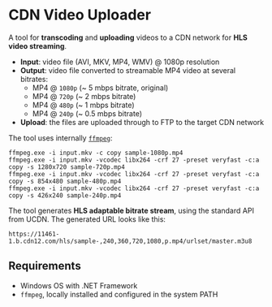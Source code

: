 # CDN Video Uploader

A tool for **transcoding** and **uploading** videos to a CDN network for **HLS video streaming**.
  - **Input**: video file (AVI, MKV, MP4, WMV) @ 1080p resolution
  - **Output**: video file converted to streamable MP4 video at several bitrates: 
    - MP4 @ `1080p` (~ 5 mbps bitrate, original)
    - MP4 @ `720p` (~ 2 mbps bitrate)
    - MP4 @ `480p` (~ 1 mbps bitrate)
    - MP4 @ `240p` (~ 0.5 mbps bitrate)
  - **Upload**: the files are uploaded through to FTP to the target CDN network

The tool uses internally [`ffmpeg`](https://ffmpeg.org):
```
ffmpeg.exe -i input.mkv -c copy sample-1080p.mp4
ffmpeg.exe -i input.mkv -vcodec libx264 -crf 27 -preset veryfast -c:a copy -s 1280x720 sample-720p.mp4
ffmpeg.exe -i input.mkv -vcodec libx264 -crf 27 -preset veryfast -c:a copy -s 854x480 sample-480p.mp4
ffmpeg.exe -i input.mkv -vcodec libx264 -crf 27 -preset veryfast -c:a copy -s 426x240 sample-240p.mp4
```

The tool generates **HLS adaptable bitrate stream**, using the standard API from UCDN.
The generated URL looks like this:
```
https://11461-1.b.cdn12.com/hls/sample-,240,360,720,1080,p.mp4/urlset/master.m3u8
```

## Requirements
  - Windows OS with .NET Framework
  - `ffmpeg`, locally installed and configured in the system PATH
 
